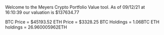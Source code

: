 Welcome to the Meyers Crypto Portfolio Value tool. 
As of 09/12/21 at 16:10:39 our valuation is $137634.77 

BTC Price = $45193.52
 ETH Price = $3328.25
BTC Holdings = 1.06BTC
 ETH holdings = 26.960005962ETH 
